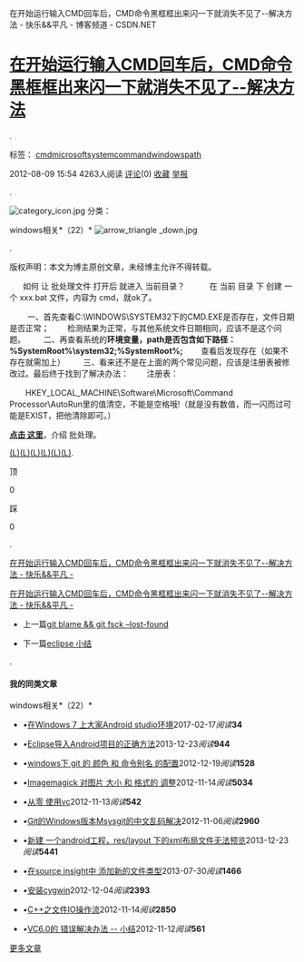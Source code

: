 在开始运行输入CMD回车后，CMD命令黑框框出来闪一下就消失不见了--解决方法 - 快乐&&平凡 - 博客频道 - CSDN.NET

#   [在开始运行输入CMD回车后，CMD命令黑框框出来闪一下就消失不见了--解决方法](http://blog.csdn.net/wh_19910525/article/details/7847862)

.

  标签： [cmd](http://www.csdn.net/tag/cmd)[microsoft](http://www.csdn.net/tag/microsoft)[system](http://www.csdn.net/tag/system)[command](http://www.csdn.net/tag/command)[windows](http://www.csdn.net/tag/windows)[path](http://www.csdn.net/tag/path)

 2012-08-09 15:54  4263人阅读    [评论](http://blog.csdn.net/wh_19910525/article/details/7847862#comments)(0)    [收藏](在开始运行输入CMD回车后，CMD命令黑框框出来闪一下就消失不见了--解决方法%20-%20快乐&&平凡%20-.md#)    [举报](http://blog.csdn.net/wh_19910525/article/details/7847862#report)

 .

 ![category_icon.jpg](../_resources/760c5ec8c68b26ded5d32a15a75b0d4b.jpg)  分类：

   windows相关*（22）*  ![arrow_triangle _down.jpg](../_resources/f4957b54c1e7e28871f863560acc9791.jpg)

 .

版权声明：本文为博主原创文章，未经博主允许不得转载。

      如何 让 批处理文件 打开后 就进入 当前目录？
          在 当前 目录 下 创建 一个 xxx.bat 文件，内容为 cmd，就ok了。

        一、首先查看C:\WINDOWS\SYSTEM32下的CMD.EXE是否存在，文件日期是否正常；
　　检测结果为正常，与其他系统文件日期相同，应该不是这个问题。
　　二、再查看系统的**环境变量，path是否包含如下路径：%SystemRoot%\system32;%SystemRoot%;**
　　查看后发现存在（如果不存在就需加上）
　　三、看来还不是在上面的两个常见问题，应该是注册表被修改过。最后终于找到了解决办法：
　　注册表：

　　HKEY_LOCAL_MACHINE\Software\Microsoft\Command Processor\AutoRun里的值清空，不能是空格哦!（就是没有数值，而一闪而过可能是EXIST，把他清除即可。）

**[点击 这里](http://baike.baidu.com/view/295769.htm)**，介绍 批处理。

[(L)](http://blog.csdn.net/wh_19910525/article/details/7847862#)[(L)](http://blog.csdn.net/wh_19910525/article/details/7847862#)[(L)](http://blog.csdn.net/wh_19910525/article/details/7847862#)[(L)](http://blog.csdn.net/wh_19910525/article/details/7847862#)[(L)](http://blog.csdn.net/wh_19910525/article/details/7847862#)[(L)](http://blog.csdn.net/wh_19910525/article/details/7847862#).

顶

0

踩

0

 .

[在开始运行输入CMD回车后，CMD命令黑框框出来闪一下就消失不见了--解决方法 - 快乐&&平凡 -](在开始运行输入CMD回车后，CMD命令黑框框出来闪一下就消失不见了--解决方法%20-%20快乐&&平凡%20-.md#)

 [在开始运行输入CMD回车后，CMD命令黑框框出来闪一下就消失不见了--解决方法 - 快乐&&平凡 -](在开始运行输入CMD回车后，CMD命令黑框框出来闪一下就消失不见了--解决方法%20-%20快乐&&平凡%20-.md#)

- 上一篇[git blame && git fsck –lost-found](http://blog.csdn.net/wh_19910525/article/details/7842503)

- 下一篇[eclipse 小结](http://blog.csdn.net/wh_19910525/article/details/7849686)

 .

#### 我的同类文章

   windows相关*（22）*

- *•*[在Windows 7 上大家Android studio环境](http://blog.csdn.net/wh_19910525/article/details/55509490)2017-02-17*阅读***34**

- *•*[Eclipse导入Android项目的正确方法](http://blog.csdn.net/wh_19910525/article/details/17501887)2013-12-23*阅读***944**

- *•*[windows下 git 的 颜色 和 命令别名 的配置](http://blog.csdn.net/wh_19910525/article/details/8317096)2012-12-19*阅读***1528**

- *•*[Imagemagick 对图片 大小 和 格式的 调整](http://blog.csdn.net/wh_19910525/article/details/8182938)2012-11-14*阅读***5034**

- *•*[从零 使用vc](http://blog.csdn.net/wh_19910525/article/details/8180931)2012-11-13*阅读***542**

- *•*[Git的Windows版本Msysgit的中文乱码解决](http://blog.csdn.net/wh_19910525/article/details/8155621)2012-11-06*阅读***2960**

- *•*[新建 一个android工程，res/layout 下的xml布局文件无法预览](http://blog.csdn.net/wh_19910525/article/details/17502749)2013-12-23*阅读***5441**

- *•*[在source insight中 添加新的文件类型](http://blog.csdn.net/wh_19910525/article/details/9626531)2013-07-30*阅读***1466**

- *•*[安装cygwin](http://blog.csdn.net/wh_19910525/article/details/8256159)2012-12-04*阅读***2393**

- *•*[C++之文件IO操作流](http://blog.csdn.net/wh_19910525/article/details/8181033)2012-11-14*阅读***2850**

- *•*[VC6.0的 错误解决办法 -- 小结](http://blog.csdn.net/wh_19910525/article/details/8176448)2012-11-12*阅读***561**

 [更多文章](http://blog.csdn.net/wh_19910525/article/category/1205665)